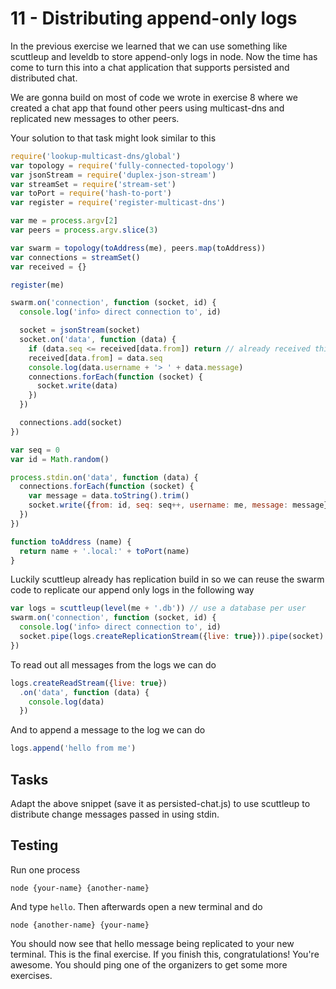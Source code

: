 # 11 - Distributing append-only logs

In the previous exercise we learned that we can use something like scuttleup and leveldb
to store append-only logs in node. Now the time has come to turn this into a chat application
that supports persisted and distributed chat.

We are gonna build on most of code we wrote in exercise 8 where we created a chat app that found
other peers using multicast-dns and replicated new messages to other peers.

Your solution to that task might look similar to this

``` js
require('lookup-multicast-dns/global')
var topology = require('fully-connected-topology')
var jsonStream = require('duplex-json-stream')
var streamSet = require('stream-set')
var toPort = require('hash-to-port')
var register = require('register-multicast-dns')

var me = process.argv[2]
var peers = process.argv.slice(3)

var swarm = topology(toAddress(me), peers.map(toAddress))
var connections = streamSet()
var received = {}

register(me)

swarm.on('connection', function (socket, id) {
  console.log('info> direct connection to', id)

  socket = jsonStream(socket)
  socket.on('data', function (data) {
    if (data.seq <= received[data.from]) return // already received this one
    received[data.from] = data.seq
    console.log(data.username + '> ' + data.message)
    connections.forEach(function (socket) {
      socket.write(data)
    })
  })

  connections.add(socket)
})

var seq = 0
var id = Math.random()

process.stdin.on('data', function (data) {
  connections.forEach(function (socket) {
    var message = data.toString().trim()
    socket.write({from: id, seq: seq++, username: me, message: message})
  })
})

function toAddress (name) {
  return name + '.local:' + toPort(name)
}
```

Luckily scuttleup already has replication build in so we can reuse the swarm
code to replicate our append only logs in the following way

``` js
var logs = scuttleup(level(me + '.db')) // use a database per user
swarm.on('connection', function (socket, id) {
  console.log('info> direct connection to', id)
  socket.pipe(logs.createReplicationStream({live: true})).pipe(socket)
})
```

To read out all messages from the logs we can do

``` js
logs.createReadStream({live: true})
  .on('data', function (data) {
    console.log(data)
  })
```

And to append a message to the log we can do

``` js
logs.append('hello from me')
```

## Tasks

Adapt the above snippet (save it as persisted-chat.js) to use scuttleup to distribute change messages passed in using stdin.

## Testing

Run one process

```
node {your-name} {another-name}
```

And type `hello`. Then afterwards open a new terminal and do

```
node {another-name} {your-name}
```

You should now see that hello message being replicated to your new terminal.
This is the final exercise. If you finish this, congratulations! You're awesome. You should ping one of the organizers to get some more exercises.
